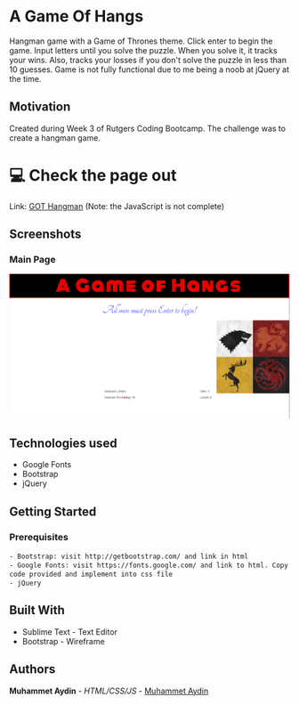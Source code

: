 #  A Game Of Hangs  
Hangman game with a Game of Thrones theme. Click enter to begin the game. Input letters until you solve the puzzle. When you solve it, it tracks your wins. Also, tracks your losses if you don't solve the puzzle in less than 10 guesses. Game is not fully functional due to me being a noob at jQuery at the time.

## Motivation

Created during Week 3 of Rutgers Coding Bootcamp. The challenge was to create a hangman game. 

# :computer: Check the page out

Link: [GOT Hangman](https://got-hangman.herokuapp.com/) (Note: the JavaScript is not complete)

## Screenshots

### Main Page

![Landing Page](/screenshots/main.png)

## Technologies used
- Google Fonts
- Bootstrap
- jQuery

## Getting Started
### Prerequisites

```
- Bootstrap: visit http://getbootstrap.com/ and link in html
- Google Fonts: visit https://fonts.google.com/ and link to html. Copy code provided and implement into css file
- jQuery

```

## Built With

* Sublime Text - Text Editor
* Bootstrap - Wireframe

## Authors

**Muhammet Aydin** - *HTML/CSS/JS* - [Muhammet Aydin](https://github.com/muhammeta7)